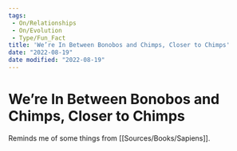 ```yaml
---
tags:
 - On/Relationships
 - On/Evolution
 - Type/Fun_Fact
title: 'We’re In Between Bonobos and Chimps, Closer to Chimps'
date: "2022-08-19"
date modified: "2022-08-19"
---
```


# We’re In Between Bonobos and Chimps, Closer to Chimps
Reminds me of some things from [[Sources/Books/Sapiens]].
